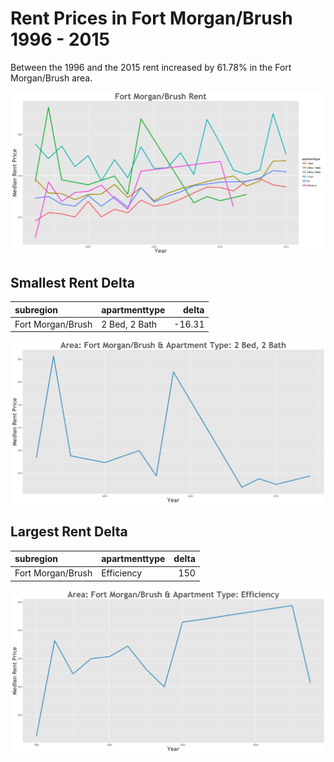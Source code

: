 Rent Prices in Fort Morgan/Brush 1996 - 2015
================

Between the 1996 and the 2015 rent increased by 61.78% in the Fort Morgan/Brush area.

![](../images/fortmorganbrush.png)

Smallest Rent Delta
-------------------

| subregion         | apartmenttype |   delta|
|:------------------|:--------------|-------:|
| Fort Morgan/Brush | 2 Bed, 2 Bath |  -16.31|

![](../images/rentDecrease/fortmorganbrush.png)

Largest Rent Delta
------------------

| subregion         | apartmenttype |  delta|
|:------------------|:--------------|------:|
| Fort Morgan/Brush | Efficiency    |    150|

![](../images/rentIncrease/fortmorganbrush.png)

